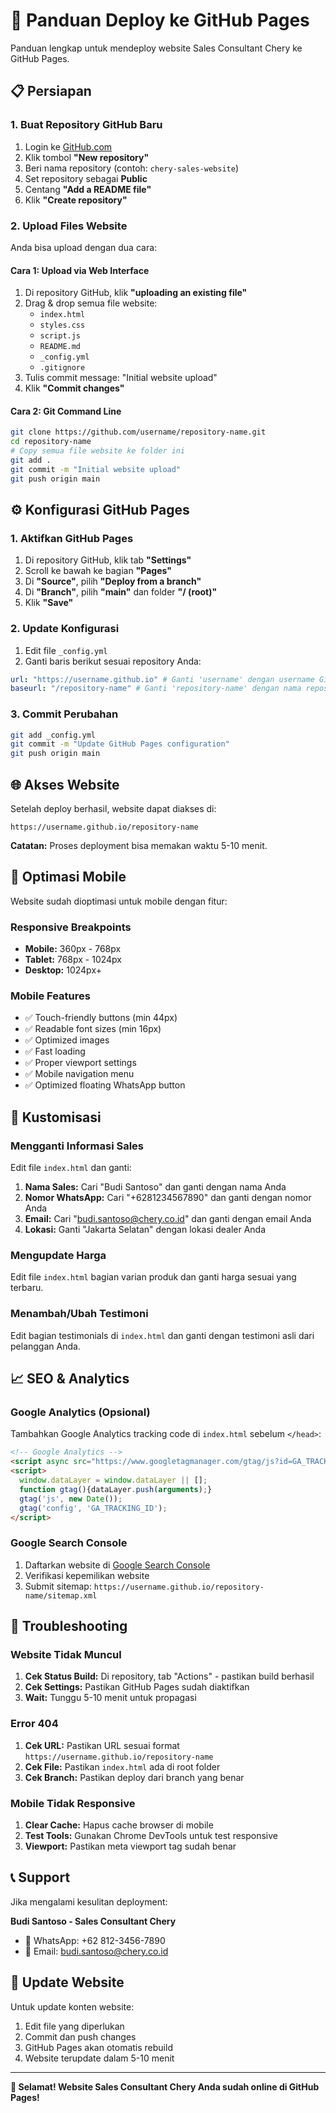 # 🚀 Panduan Deploy ke GitHub Pages

Panduan lengkap untuk mendeploy website Sales Consultant Chery ke GitHub Pages.

## 📋 Persiapan

### 1. Buat Repository GitHub Baru
1. Login ke [GitHub.com](https://github.com)
2. Klik tombol **"New repository"**
3. Beri nama repository (contoh: `chery-sales-website`)
4. Set repository sebagai **Public**
5. Centang **"Add a README file"**
6. Klik **"Create repository"**

### 2. Upload Files Website
Anda bisa upload dengan dua cara:

#### Cara 1: Upload via Web Interface
1. Di repository GitHub, klik **"uploading an existing file"**
2. Drag & drop semua file website:
   - `index.html`
   - `styles.css`
   - `script.js`
   - `README.md`
   - `_config.yml`
   - `.gitignore`
3. Tulis commit message: "Initial website upload"
4. Klik **"Commit changes"**

#### Cara 2: Git Command Line
```bash
git clone https://github.com/username/repository-name.git
cd repository-name
# Copy semua file website ke folder ini
git add .
git commit -m "Initial website upload"
git push origin main
```

## ⚙️ Konfigurasi GitHub Pages

### 1. Aktifkan GitHub Pages
1. Di repository GitHub, klik tab **"Settings"**
2. Scroll ke bawah ke bagian **"Pages"**
3. Di **"Source"**, pilih **"Deploy from a branch"**
4. Di **"Branch"**, pilih **"main"** dan folder **"/ (root)"**
5. Klik **"Save"**

### 2. Update Konfigurasi
1. Edit file `_config.yml`
2. Ganti baris berikut sesuai repository Anda:
```yaml
url: "https://username.github.io" # Ganti 'username' dengan username GitHub Anda
baseurl: "/repository-name" # Ganti 'repository-name' dengan nama repository Anda
```

### 3. Commit Perubahan
```bash
git add _config.yml
git commit -m "Update GitHub Pages configuration"
git push origin main
```

## 🌐 Akses Website

Setelah deploy berhasil, website dapat diakses di:
```
https://username.github.io/repository-name
```

**Catatan:** Proses deployment bisa memakan waktu 5-10 menit.

## 📱 Optimasi Mobile

Website sudah dioptimasi untuk mobile dengan fitur:

### Responsive Breakpoints
- **Mobile:** 360px - 768px
- **Tablet:** 768px - 1024px  
- **Desktop:** 1024px+

### Mobile Features
- ✅ Touch-friendly buttons (min 44px)
- ✅ Readable font sizes (min 16px)
- ✅ Optimized images
- ✅ Fast loading
- ✅ Proper viewport settings
- ✅ Mobile navigation menu
- ✅ Optimized floating WhatsApp button

## 🔧 Kustomisasi

### Mengganti Informasi Sales
Edit file `index.html` dan ganti:
1. **Nama Sales:** Cari "Budi Santoso" dan ganti dengan nama Anda
2. **Nomor WhatsApp:** Cari "+6281234567890" dan ganti dengan nomor Anda
3. **Email:** Cari "budi.santoso@chery.co.id" dan ganti dengan email Anda
4. **Lokasi:** Ganti "Jakarta Selatan" dengan lokasi dealer Anda

### Mengupdate Harga
Edit file `index.html` bagian varian produk dan ganti harga sesuai yang terbaru.

### Menambah/Ubah Testimoni
Edit bagian testimonials di `index.html` dan ganti dengan testimoni asli dari pelanggan Anda.

## 📈 SEO & Analytics

### Google Analytics (Opsional)
Tambahkan Google Analytics tracking code di `index.html` sebelum `</head>`:
```html
<!-- Google Analytics -->
<script async src="https://www.googletagmanager.com/gtag/js?id=GA_TRACKING_ID"></script>
<script>
  window.dataLayer = window.dataLayer || [];
  function gtag(){dataLayer.push(arguments);}
  gtag('js', new Date());
  gtag('config', 'GA_TRACKING_ID');
</script>
```

### Google Search Console
1. Daftarkan website di [Google Search Console](https://search.google.com/search-console)
2. Verifikasi kepemilikan website
3. Submit sitemap: `https://username.github.io/repository-name/sitemap.xml`

## 🚨 Troubleshooting

### Website Tidak Muncul
1. **Cek Status Build:** Di repository, tab "Actions" - pastikan build berhasil
2. **Cek Settings:** Pastikan GitHub Pages sudah diaktifkan
3. **Wait:** Tunggu 5-10 menit untuk propagasi

### Error 404
1. **Cek URL:** Pastikan URL sesuai format `https://username.github.io/repository-name`
2. **Cek File:** Pastikan `index.html` ada di root folder
3. **Cek Branch:** Pastikan deploy dari branch yang benar

### Mobile Tidak Responsive
1. **Clear Cache:** Hapus cache browser di mobile
2. **Test Tools:** Gunakan Chrome DevTools untuk test responsive
3. **Viewport:** Pastikan meta viewport tag sudah benar

## 📞 Support

Jika mengalami kesulitan deployment:

**Budi Santoso - Sales Consultant Chery**
- 📱 WhatsApp: +62 812-3456-7890
- 📧 Email: budi.santoso@chery.co.id

## 🔄 Update Website

Untuk update konten website:
1. Edit file yang diperlukan
2. Commit dan push changes
3. GitHub Pages akan otomatis rebuild
4. Website terupdate dalam 5-10 menit

---

**🎉 Selamat! Website Sales Consultant Chery Anda sudah online di GitHub Pages!** 